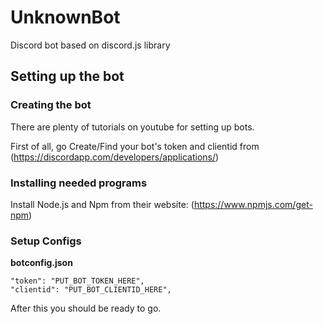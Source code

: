 # UnknownBot
Discord bot based on discord.js library


## Setting up the bot

### Creating the bot
There are plenty of tutorials on youtube for setting up bots.

First of all, go Create/Find your bot's token and clientid from (https://discordapp.com/developers/applications/)


### Installing needed programs


Install Node.js and Npm from their website: (https://www.npmjs.com/get-npm)


### Setup Configs

**botconfig.json**
```
"token": "PUT_BOT_TOKEN_HERE",
"clientid": "PUT_BOT_CLIENTID_HERE",
```


After this you should be ready to go.
